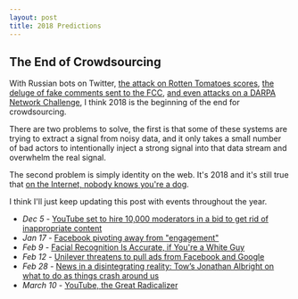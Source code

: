 ```yaml
---
layout: post
title: 2018 Predictions
---
```


The End of Crowdsourcing
------------------------

With Russian bots on Twitter,
[the attack on Rotten Tomatoes scores](https://qz.com/1160551/the-rotten-tomatoes-score-for-the-last-jedi-may-be-rigged/),
[the deluge of fake comments sent to the FCC](https://www.reuters.com/article/us-usa-internet-pew/over-half-of-public-comments-to-fcc-on-net-neutrality-appear-fake-study-idUSKBN1DT297),
[and even attacks on a DARPA Network Challenge](https://www.wired.com/2015/02/how-a-lone-hacker-shredded-the-myth-of-crowdsourcing/), I think 2018
is the beginning of the end for crowdsourcing.

There are two problems to solve, the first is that some of these systems
are trying to extract a signal from noisy data, and it only takes a small
number of bad actors to intentionally inject a strong signal into that data
stream and overwhelm the real signal.

The second problem is simply identity on the web. It's 2018 and it's still
true that [on the Internet, nobody knows you're a dog](https://en.wikipedia.org/wiki/On_the_Internet,_nobody_knows_you%27re_a_dog).

I think I'll just keep updating this post with events throughout the year.

  * *Dec 5* - [YouTube set to hire 10,000 moderators in a bid to get rid of inappropriate content](http://www.ibtimes.co.in/youtube-set-hire-10000-moderators-bid-get-rid-inappropriate-content-751988)
  * *Jan 17* - [Facebook pivoting away from "engagement"](https://www.facebook.com/zuck/posts/10104413015393571)
  * *Feb 9* - [Facial Recognition Is Accurate, if You're a White Guy](https://www.nytimes.com/2018/02/09/technology/facial-recognition-race-artificial-intelligence.html)
  * *Feb 12* - [Unilever threatens to pull ads from Facebook and Google](http://www.bbc.com/news/business-43032241)
  * *Feb 28* - [News in a disintegrating reality: Tow’s Jonathan Albright on what to do as things crash around us](http://www.niemanlab.org/2018/02/news-in-a-disintegrating-reality-tows-jonathan-albright-on-what-to-do-as-things-crash-around-us/)
  * *March 10* - [YouTube, the Great Radicalizer](https://www.nytimes.com/2018/03/10/opinion/sunday/youtube-politics-radical.html)
